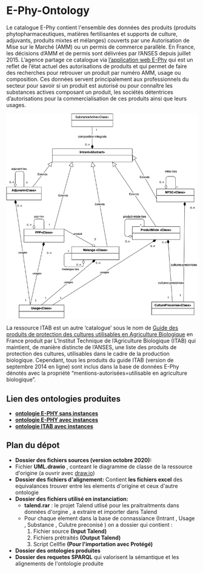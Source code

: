 # E-Phy-Ontology
Le catalogue E-Phy contient l'ensemble des données des produits (produits phytopharmaceutiques, matières fertilisantes et supports de culture, adjuvants, produits mixtes et mélanges) couverts par une Autorisation de Mise sur le Marché (AMM) ou un permis de commerce parallèle. En France, les décisions d’AMM et de permis sont délivrées par l’ANSES depuis juillet 2015. L’agence partage ce catalogue via [l’application web E-Phy](www.ephy.anses.fr) qui est un reflet de l’état actuel des autorisations de produits et qui permet de faire des recherches pour retrouver un produit par numéro AMM, usage ou composition. Ces données servent principalement aux professionnels du secteur pour savoir si un produit est autorisé ou pour connaître les substances actives composant un produit, les sociétés détentrices d’autorisations pour la commercialisation de ces produits ainsi que leurs usages.

![Schema UML simplifié ](https://github.com/d2kab/E-Phy-Ontology/blob/main/uml.png)

La ressource ITAB est un autre ‘catalogue’ sous le nom de [Guide des produits de protection des cultures utilisables en Agriculture Biologique](www.itab.asso.fr/downloads/com-intrants/guide-protection-plantes6.pdf) en France produit par L’Institut Technique de l’Agriculture Biologique (ITAB) qui maintient, de manière distincte de l’ANSES, une liste des produits de protection des cultures, utilisables dans le cadre de la production biologique. Cependant, tous les produits du guide ITAB (version de septembre 2014 en ligne) sont inclus dans la base de données E-Phy dénotés avec la propriété “mentions-autorisées=utilisable en agriculture biologique”.
## Lien des ontologies produites
* [**ontologie E-PHY sans instances**](https://github.com/d2kab/E-Phy-Ontology/blob/main/ontologies%20produites/ephy-v1.owl)
* [**ontologie E-PHY avec instances**]()
* [**ontologie ITAB avec instances**](https://github.com/d2kab/E-Phy-Ontology/blob/main/ontologies%20produites/itab-instances-v1.owl)

## Plan du dépot
* **Dossier des fichiers sources (version octobre 2020):** 
* Fichier **UML.drawio** , conteant le diagramme de classe de la ressource d'origine (a ouvrir avec [draw.io](http://draw.io/))
* **Dossier des fichiers d'alignement:** Contient __les fichiers excel__ des equivalances trouver entre les elements d'origine et ceux d'autre ontologie
* **Dossier des fichiers utilisé en instanciation:** 
  * __talend.rar__ : le projet Talend utlisé pour les praitraitments dans données d'orgine , a extraire et importer dans Talend
  * Pour chaque element dans la base de connassiance (Intrant , Usage , Substance , Culutre preconisé ) on a dossier qui contient :
    1. Fichier source **(Input Talend)**
    2. Fichiers prétraités **(Output Talend)** 
    3. Script Cellfie **(Pour l'importation avec Protégé)** 
* **Dossier des ontologies produites** 
* **Dossier des requetes SPARQL**  qui valorisent la sémantique et les alignements de l'ontologie produite
